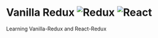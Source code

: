 # Vanilla Redux <img alt="Redux" src="https://img.shields.io/badge/Redux-764ABC.svg?&style=flat-square&logo=Redux&logoColor=white"/>   <img alt="React" src="https://img.shields.io/badge/React-61DAFB.svg?&style=flat-square&logo=react&logoColor=black"/>

Learning Vanilla-Redux and React-Redux
